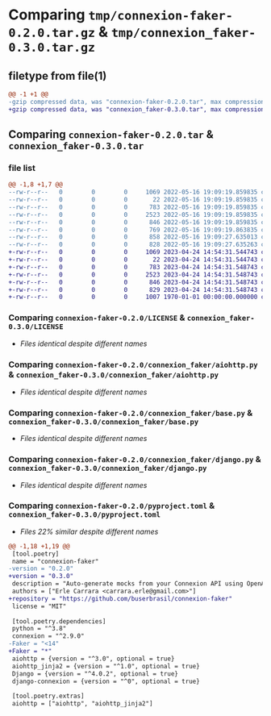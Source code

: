 # Comparing `tmp/connexion-faker-0.2.0.tar.gz` & `tmp/connexion_faker-0.3.0.tar.gz`

## filetype from file(1)

```diff
@@ -1 +1 @@
-gzip compressed data, was "connexion-faker-0.2.0.tar", max compression
+gzip compressed data, was "connexion_faker-0.3.0.tar", max compression
```

## Comparing `connexion-faker-0.2.0.tar` & `connexion_faker-0.3.0.tar`

### file list

```diff
@@ -1,8 +1,7 @@
--rw-r--r--   0        0        0     1069 2022-05-16 19:09:19.859835 connexion-faker-0.2.0/LICENSE
--rw-r--r--   0        0        0       22 2022-05-16 19:09:19.859835 connexion-faker-0.2.0/connexion_faker/__init__.py
--rw-r--r--   0        0        0      783 2022-05-16 19:09:19.859835 connexion-faker-0.2.0/connexion_faker/aiohttp.py
--rw-r--r--   0        0        0     2523 2022-05-16 19:09:19.859835 connexion-faker-0.2.0/connexion_faker/base.py
--rw-r--r--   0        0        0      846 2022-05-16 19:09:19.859835 connexion-faker-0.2.0/connexion_faker/django.py
--rw-r--r--   0        0        0      769 2022-05-16 19:09:19.863835 connexion-faker-0.2.0/pyproject.toml
--rw-r--r--   0        0        0      858 2022-05-16 19:09:27.635013 connexion-faker-0.2.0/setup.py
--rw-r--r--   0        0        0      828 2022-05-16 19:09:27.635263 connexion-faker-0.2.0/PKG-INFO
+-rw-r--r--   0        0        0     1069 2023-04-24 14:54:31.544743 connexion_faker-0.3.0/LICENSE
+-rw-r--r--   0        0        0       22 2023-04-24 14:54:31.544743 connexion_faker-0.3.0/connexion_faker/__init__.py
+-rw-r--r--   0        0        0      783 2023-04-24 14:54:31.548743 connexion_faker-0.3.0/connexion_faker/aiohttp.py
+-rw-r--r--   0        0        0     2523 2023-04-24 14:54:31.548743 connexion_faker-0.3.0/connexion_faker/base.py
+-rw-r--r--   0        0        0      846 2023-04-24 14:54:31.548743 connexion_faker-0.3.0/connexion_faker/django.py
+-rw-r--r--   0        0        0      829 2023-04-24 14:54:31.548743 connexion_faker-0.3.0/pyproject.toml
+-rw-r--r--   0        0        0     1007 1970-01-01 00:00:00.000000 connexion_faker-0.3.0/PKG-INFO
```

### Comparing `connexion-faker-0.2.0/LICENSE` & `connexion_faker-0.3.0/LICENSE`

 * *Files identical despite different names*

### Comparing `connexion-faker-0.2.0/connexion_faker/aiohttp.py` & `connexion_faker-0.3.0/connexion_faker/aiohttp.py`

 * *Files identical despite different names*

### Comparing `connexion-faker-0.2.0/connexion_faker/base.py` & `connexion_faker-0.3.0/connexion_faker/base.py`

 * *Files identical despite different names*

### Comparing `connexion-faker-0.2.0/connexion_faker/django.py` & `connexion_faker-0.3.0/connexion_faker/django.py`

 * *Files identical despite different names*

### Comparing `connexion-faker-0.2.0/pyproject.toml` & `connexion_faker-0.3.0/pyproject.toml`

 * *Files 22% similar despite different names*

```diff
@@ -1,18 +1,19 @@
 [tool.poetry]
 name = "connexion-faker"
-version = "0.2.0"
+version = "0.3.0"
 description = "Auto-generate mocks from your Connexion API using OpenAPI"
 authors = ["Erle Carrara <carrara.erle@gmail.com>"]
+repository = "https://github.com/buserbrasil/connexion-faker"
 license = "MIT"
 
 [tool.poetry.dependencies]
 python = "^3.8"
 connexion = "^2.9.0"
-Faker = "<14"
+Faker = "*"
 aiohttp = {version = "^3.0", optional = true}
 aiohttp_jinja2 = {version = "^1.0", optional = true}
 Django = {version = "^4.0.2", optional = true}
 django-connexion = {version = "^0", optional = true}
 
 [tool.poetry.extras]
 aiohttp = ["aiohttp", "aiohttp_jinja2"]
```


